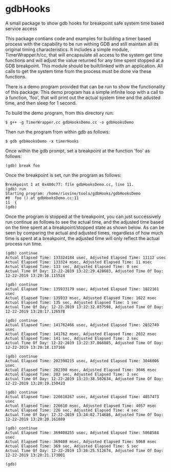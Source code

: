 # gdbHooks
A small package to show gdb hooks for breakpoint safe system time based service access

This package contians code and examples for building a timer based process
with the capability to be run withing GDB and still maintain all its original
timing characteristics.  It includes a simple module, TimerWrapper.h/cc, that
will encapsulate all access to the system get time functions and will adjust
the value returned for any time spent stopped at a GDB breakpoint.  This module
should be built/linked with an application.  All calls to get the system time
from the process must be done via these functions.

There is a demo program provided that can be run to show the functionality of
this package.  This demo program has a simple infinite loop with a call to a
function, 'foo', that will print out the actual system time and the adusted
time, and then sleep for 1 second.

To build the demo program, from this directory run:

`$ g++ -g TimerWrapper.cc gdbHooksDemo.cc -o gdbHooksDemo`

Then run the program from within gdb as follows:

`$ gdb gdbHooksDemo -x timerHooks`

Once within the gdb prompt, set a breakpoint at the function 'foo' as follows:

`(gdb) break foo`

Once the breakpoint is set, run the program as follows:

```
Breakpoint 1 at 0x400c77: file gdbHooksDemo.cc, line 11.
(gdb) run
Starting program: /home/riovine/tools/gdbHooks/gdbHooksDemo
#0  foo () at gdbHooksDemo.cc:11
11  {
(gdb)
```

Once the program is stopped at the breakpoint, you can just successively run continue
as follows to see the actual time, and the adjusted time based on the time spent at
a breakpoint/stopped state as shown below.  As can be seen by comparing the actual and
adjusted times, regardless of how much time is spent at a breakpoint, the adjusted time
will only reflect the actual process run time.

```
(gdb) continue
Actual Elapsed Time: 133324184 usec, Adjusted Elapsed Time: 11112 usec
Actual Elapsed Time: 133324 msec, Adjusted Elapsed Time: 11 msec
Actual Elapsed Time: 133 sec, Adjusted Elapsed Time: 0 sec
Actual Time Of Day: 12-22-2019 13:22:29.428603, Adjusted Time Of Day: 12-22-2019 13:20:16.115524

(gdb) continue
Actual Elapsed Time: 135933179 usec, Adjusted Elapsed Time: 1022161 usec
Actual Elapsed Time: 135933 msec, Adjusted Elapsed Time: 1022 msec
Actual Elapsed Time: 135 sec, Adjusted Elapsed Time: 1 sec
Actual Time Of Day: 12-22-2019 13:22:32.037598, Adjusted Time Of Day: 12-22-2019 13:20:17.126578

(gdb) continue
Actual Elapsed Time: 141762466 usec, Adjusted Elapsed Time: 2032749 usec
Actual Elapsed Time: 141762 msec, Adjusted Elapsed Time: 2032 msec
Actual Elapsed Time: 141 sec, Adjusted Elapsed Time: 2 sec
Actual Time Of Day: 12-22-2019 13:22:37.866885, Adjusted Time Of Day: 12-22-2019 13:20:18.137166

(gdb) continue
Actual Elapsed Time: 202398215 usec, Adjusted Elapsed Time: 3046006 usec
Actual Elapsed Time: 202398 msec, Adjusted Elapsed Time: 3046 msec
Actual Elapsed Time: 202 sec, Adjusted Elapsed Time: 3 sec
Actual Time Of Day: 12-22-2019 13:23:38.502634, Adjusted Time Of Day: 12-22-2019 13:20:19.150423

(gdb) continue
Actual Elapsed Time: 226610267 usec, Adjusted Elapsed Time: 4057473 usec
Actual Elapsed Time: 226610 msec, Adjusted Elapsed Time: 4057 msec
Actual Elapsed Time: 226 sec, Adjusted Elapsed Time: 4 sec
Actual Time Of Day: 12-22-2019 13:24:02.714686, Adjusted Time Of Day: 12-22-2019 13:20:20.161889

(gdb) continue
Actual Elapsed Time: 369408255 usec, Adjusted Elapsed Time: 5068584 usec
Actual Elapsed Time: 369408 msec, Adjusted Elapsed Time: 5068 msec
Actual Elapsed Time: 369 sec, Adjusted Elapsed Time: 5 sec
Actual Time Of Day: 12-22-2019 13:26:25.512674, Adjusted Time Of Day: 12-22-2019 13:20:21.173001

(gdb)
```
